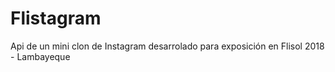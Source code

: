 # Flistagram
Api de un mini clon de Instagram desarrolado para exposición en Flisol 2018 - Lambayeque 
